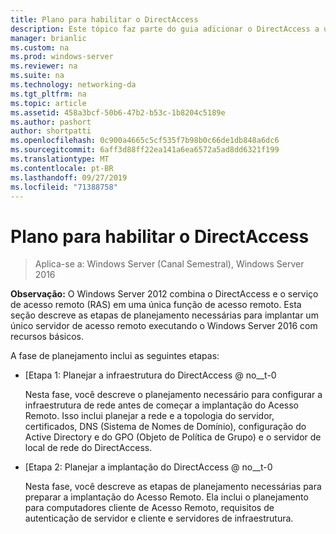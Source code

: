 ```yaml
---
title: Plano para habilitar o DirectAccess
description: Este tópico faz parte do guia adicionar o DirectAccess a uma implantação de VPN (acesso remoto) existente para o Windows Server 2016
manager: brianlic
ms.custom: na
ms.prod: windows-server
ms.reviewer: na
ms.suite: na
ms.technology: networking-da
ms.tgt_pltfrm: na
ms.topic: article
ms.assetid: 458a3bcf-50b6-47b2-b53c-1b8204c5189e
ms.author: pashort
author: shortpatti
ms.openlocfilehash: 0c900a4665c5cf535f7b98b0c66de1db848a6dc6
ms.sourcegitcommit: 6aff3d88ff22ea141a6ea6572a5ad8dd6321f199
ms.translationtype: MT
ms.contentlocale: pt-BR
ms.lasthandoff: 09/27/2019
ms.locfileid: "71388758"
---
```

# <a name="plan-to-enable-directaccess"></a>Plano para habilitar o DirectAccess

>Aplica-se a: Windows Server (Canal Semestral), Windows Server 2016

**Observação:** O Windows Server 2012 combina o DirectAccess e o serviço de acesso remoto (RAS) em uma única função de acesso remoto. Esta seção descreve as etapas de planejamento necessárias para implantar um único servidor de acesso remoto executando o Windows Server 2016 com recursos básicos. 

A fase de planejamento inclui as seguintes etapas:  
  
-   [Etapa 1: Planejar a infraestrutura do DirectAccess @ no__t-0  
  
    Nesta fase, você descreve o planejamento necessário para configurar a infraestrutura de rede antes de começar a implantação do Acesso Remoto. Isso inclui planejar a rede e a topologia do servidor, certificados, DNS (Sistema de Nomes de Domínio), configuração do Active Directory e do GPO (Objeto de Política de Grupo) e o servidor de local de rede do DirectAccess.  
  
-   [Etapa 2: Planejar a implantação do DirectAccess @ no__t-0  
  
    Nesta fase, você descreve as etapas de planejamento necessárias para preparar a implantação do Acesso Remoto. Ela inclui o planejamento para computadores cliente de Acesso Remoto, requisitos de autenticação de servidor e cliente e servidores de infraestrutura.  
  
 
  


